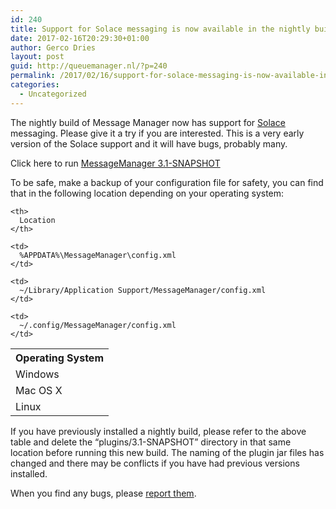 ```yaml
---
id: 240
title: Support for Solace messaging is now available in the nightly build
date: 2017-02-16T20:29:30+01:00
author: Gerco Dries
layout: post
guid: http://queuemanager.nl/?p=240
permalink: /2017/02/16/support-for-solace-messaging-is-now-available-in-the-nightly-build/
categories:
  - Uncategorized
---
```

The nightly build of Message Manager now has support for [Solace](http://www.solace.com) messaging. Please give it a try if you are interested. This is a very early version of the Solace support and it will have bugs, probably many.

Click here to run [MessageManager 3.1-SNAPSHOT](/v3/nightly/app/MessageManager.jnlp)

To be safe, make a backup of your configuration file for safety, you can find that in the following location depending on your operating system:

<table>
  <tr>
    <th>
      Operating System
    </th>
    
    <th>
      Location
    </th>
  </tr>
  
  <tr>
    <td>
      Windows
    </td>
    
    <td>
      %APPDATA%\MessageManager\config.xml
    </td>
  </tr>
  
  <tr>
    <td>
      Mac OS X
    </td>
    
    <td>
      ~/Library/Application Support/MessageManager/config.xml
    </td>
  </tr>
  
  <tr>
    <td>
      Linux
    </td>
    
    <td>
      ~/.config/MessageManager/config.xml
    </td>
  </tr>
</table>

If you have previously installed a nightly build, please refer to the above table and delete the &#8220;plugins/3.1-SNAPSHOT&#8221; directory in that same location before running this new build. The naming of the plugin jar files has changed and there may be conflicts if you have had previous versions installed.

When you find any bugs, please [report them](https://bitbucket.org/gerco/messagemanager/issues/new).